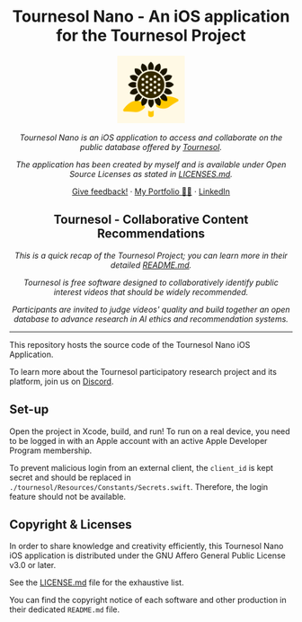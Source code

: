 <h1 align="center">Tournesol Nano - An iOS application for the Tournesol Project</h1>

<p align="center">
  <img
    src="./tournesol/Resources/Assets.xcassets/AppIcon.appiconset/logo.png"
    alt="tournesol-logo"
    width="120px"
    height="120px"
  />
</p>
<p align="center">
  <i>
    Tournesol Nano is an iOS application to access and collaborate on the public database offered by <a href="https://tournesol.app/">Tournesol</a>.
  </i>
</p>

<p align="center">
  <i>
    The application has been created by myself and is available under Open Source Licenses as stated in <a href="./LICENSE.md">LICENSES.md</a>.
  </i>
</p>

<p align="center">
  <a href="https://jecarrez.notion.site/Tournesol-Nano-iOS-App-130b5c298e9880fa9e26ff44099b8757?pvs=4">Give feedback!</a>
  ·
  <a href="https://jecarrez.vercel.app/">My Portfolio 🧑‍🎨</a>
  ·
  <a href="https://www.linkedin.com/in/jecarrez/">LinkedIn</a>
  <br>
</p>

<h2 align="center">Tournesol - Collaborative Content Recommendations</h2>

<p align="center">
    <i>
    This is a quick recap of the Tournesol Project; you can learn more in their detailed <a href="https://github.com/tournesol-app/tournesol/blob/main/README.md">README.md</a>.
  </i>
</p>
<p align="center">
    <i>
    Tournesol is free software designed to collaboratively identify public
    interest videos that should be widely recommended.
  </i>
</p>
<p align="center">
  <i>
    Participants are invited to judge videos' quality and build together
    an open database to advance research in AI ethics and recommendation
    systems.
  </i>
</p>

---

This repository hosts the source code of the Tournesol Nano iOS Application.

To learn more about the Tournesol participatory research project and its platform, join
us on [Discord][tournesol-discord-join].

## Set-up

Open the project in Xcode, build, and run! To run on a real device, you need to be logged in with an Apple account with an active Apple Developer Program membership.

To prevent malicious login from an external client, the `client_id` is kept secret and should be replaced in `./tournesol/Resources/Constants/Secrets.swift`. Therefore, the login feature should not be available.

## Copyright & Licenses

In order to share knowledge and creativity efficiently, this Tournesol Nano iOS application
is distributed under the GNU Affero General Public License v3.0 or later.

See the [LICENSE.md](./LICENSE.md) file for the exhaustive list.

You can find the copyright notice of each software and other production in
their dedicated `README.md` file.

[tournesol-discord-join]: https://discord.gg/WvcSG55Bf3
